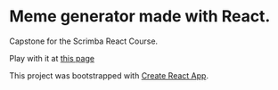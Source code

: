 <h1>Meme generator made with <strong>React</strong>.</h1>
<p>Capstone for the Scrimba React Course.</p>

<p>Play with it at <a href="https://stonino82.github.io/Meme-Generator/">this page</a></p>

This project was bootstrapped with [Create React App](https://github.com/facebook/create-react-app).
